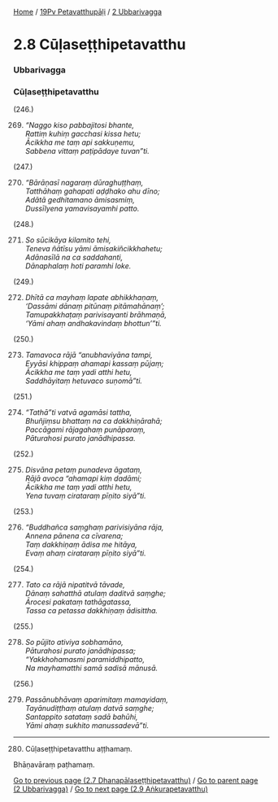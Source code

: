 
[Home](/) / [19Pv Petavatthupāḷi](../../19Pv.md) / [2 Ubbarivagga](../2.md)

# 2.8 Cūḷaseṭṭhipetavatthu

### Ubbarivagga

### Cūḷaseṭṭhipetavatthu

(246.)

269. _“Naggo kiso pabbajitosi bhante,_  
_Rattiṃ kuhiṃ gacchasi kissa hetu;_  
_Ācikkha me taṃ api sakkuṇemu,_  
_Sabbena vittaṃ paṭipādaye tuvan”ti._  


(247.)

270. _“Bārāṇasī nagaraṃ dūraghuṭṭhaṃ,_  
_Tatthāhaṃ gahapati aḍḍhako ahu dīno;_  
_Adātā gedhitamano āmisasmiṃ,_  
_Dussīlyena yamavisayamhi patto._  


(248.)

271. _So sūcikāya kilamito tehi,_  
_Teneva ñātīsu yāmi āmisakiñcikkhahetu;_  
_Adānasīlā na ca saddahanti,_  
_Dānaphalaṃ hoti paramhi loke._  


(249.)

272. _Dhītā ca mayhaṃ lapate abhikkhaṇaṃ,_  
_‘Dassāmi dānaṃ pitūnaṃ pitāmahānaṃ’;_  
_Tamupakkhaṭaṃ parivisayanti brāhmaṇā,_  
_‘Yāmi ahaṃ andhakavindaṃ bhottun’”ti._  


(250.)

273. _Tamavoca rājā “anubhaviyāna tampi,_  
_Eyyāsi khippaṃ ahamapi kassaṃ pūjaṃ;_  
_Ācikkha me taṃ yadi atthi hetu,_  
_Saddhāyitaṃ hetuvaco suṇomā”ti._  


(251.)

274. _“Tathā”ti vatvā agamāsi tattha,_  
_Bhuñjiṃsu bhattaṃ na ca dakkhiṇārahā;_  
_Paccāgami rājagahaṃ punāparaṃ,_  
_Pāturahosi purato janādhipassa._  


(252.)

275. _Disvāna petaṃ punadeva āgataṃ,_  
_Rājā avoca “ahamapi kiṃ dadāmi;_  
_Ācikkha me taṃ yadi atthi hetu,_  
_Yena tuvaṃ cirataraṃ pīṇito siyā”ti._  


(253.)

276. _“Buddhañca saṃghaṃ parivisiyāna rāja,_  
_Annena pānena ca cīvarena;_  
_Taṃ dakkhiṇaṃ ādisa me hitāya,_  
_Evaṃ ahaṃ cirataraṃ pīṇito siyā”ti._  


(254.)

277. _Tato ca rājā nipatitvā tāvade,_  
_Dānaṃ sahatthā atulaṃ daditvā saṃghe;_  
_Ārocesi pakataṃ tathāgatassa,_  
_Tassa ca petassa dakkhiṇaṃ ādisittha._  


(255.)

278. _So pūjito ativiya sobhamāno,_  
_Pāturahosi purato janādhipassa;_  
_“Yakkhohamasmi paramiddhipatto,_  
_Na mayhamatthi samā sadisā mānusā._  


(256.)

279. _Passānubhāvaṃ aparimitaṃ mamayidaṃ,_  
_Tayānudiṭṭhaṃ atulaṃ datvā saṃghe;_  
_Santappito satataṃ sadā bahūhi,_  
_Yāmi ahaṃ sukhito manussadevā”ti._  


---

280. Cūḷaseṭṭhipetavatthu aṭṭhamaṃ.

  
Bhāṇavāraṃ paṭhamaṃ.



[Go to previous page (2.7 Dhanapālaseṭṭhipetavatthu)](2.7.md) / [Go to parent page (2 Ubbarivagga)](../2.md) / [Go to next page (2.9 Aṅkurapetavatthu)](2.9.md)


